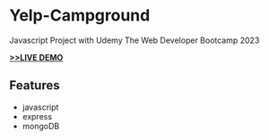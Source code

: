 # Yelp-Campground

Javascript Project with Udemy The Web Developer Bootcamp 2023

[__>>LIVE DEMO__](https://yelp-campground-ic3l.onrender.com/campgrounds)


## Features

- javascript
- express
- mongoDB
